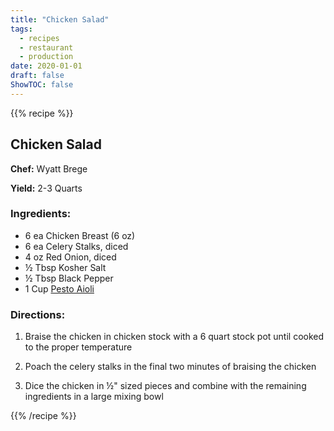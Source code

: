 ```yaml
---
title: "Chicken Salad"
tags:
  - recipes
  - restaurant
  - production
date: 2020-01-01 
draft: false
ShowTOC: false
---
```


{{% recipe %}}

## Chicken Salad

**Chef:** Wyatt Brege

**Yield:** 2-3 Quarts

### Ingredients:

- 6 ea Chicken Breast (6 oz)
- 6 ea Celery Stalks, diced
- 4 oz Red Onion, diced
- ½ Tbsp Kosher Salt
- ½ Tbsp Black Pepper
- 1 Cup [Pesto Aioli](/recipes/pro/pesto-aioli/)

### Directions:

1.  Braise the chicken in chicken stock with a 6 quart stock pot until
    cooked to the proper temperature

2.  Poach the celery stalks in the final two minutes of braising the
    chicken

3.  Dice the chicken in ½" sized pieces and combine with the remaining
    ingredients in a large mixing bowl



{{% /recipe %}}
